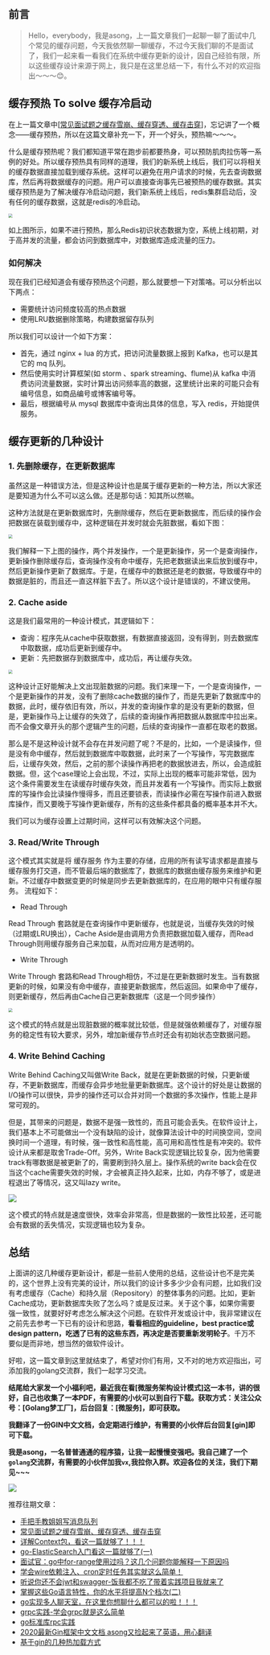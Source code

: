 ## 前言

> Hello，everybody，我是asong，上一篇文章我们一起聊一聊了面试中几个常见的缓存问题，今天我依然聊一聊缓存，不过今天我们聊的不是面试了，我们一起来看一看我们在系统中缓存更新的设计，因自己经验有限，所以这些缓存设计来源于网上，我只是在这里总结一下，有什么不对的欢迎指出～～～😊。



## 缓存预热 To solve 缓存冷启动

在上一篇文章中[[常见面试题之缓存雪崩、缓存穿透、缓存击穿](https://mp.weixin.qq.com/s?__biz=MzIzMDU0MTA3Nw==&mid=2247483988&idx=1&sn=3bd52650907867d65f1c4d5c3cff8f13&chksm=e8b0902edfc71938f7d7a29246d7278ac48e6c104ba27c684e12e840892252b0823de94b94c1&token=1558933779&lang=zh_CN#rd)]，忘记讲了一个概念——缓存预热，所以在这篇文章补充一下，开一个好头，预热嘛～～～。

什么是缓存预热呢？我们都知道平常在跑步前都要热身，可以预防肌肉拉伤等一系例的好处。所以缓存预热具有同样的道理，我们的新系统上线后，我们可以将相关的缓存数据直接加载到缓存系统。这样可以避免在用户请求的时候，先去查询数据库，然后再将数据缓存的问题。用户可以直接查询事先已被预热的缓存数据。其实缓存预热是为了解决缓存冷启动问题，我们新系统上线后，redis集群启动后，没有任何的缓存数据，这就是redis的冷启动。

<img src="./images/yure.png" style="zoom:50%;" />

如上图所示，如果不进行预热，那么Redis初识状态数据为空，系统上线初期，对于高并发的流量，都会访问到数据库中，对数据库造成流量的压力。

### 如何解决

现在我们已经知道会有缓存预热这个问题，那么就要想一下对策咯。可以分析出以下两点：

- 需要统计访问频度较高的热点数据
- 使用LRU数据删除策略，构建数据留存队列

所以我们可以设计一个如下方案：

- 首先，通过 nginx + lua 的方式，把访问流量数据上报到 Kafka，也可以是其它的 mq 队列。
- 然后使用实时计算框架(如 storm 、spark streaming、flume)从 kafka 中消费访问流量数据，实时计算出访问频率高的数据，这里统计出来的可能只会有编号信息，如商品编号或博客编号等。
- 最后，根据编号从 mysql 数据库中查询出具体的信息，写入 redis，开始提供服务。



## 缓存更新的几种设计



### 1. 先删除缓存，在更新数据库

虽然这是一种错误方法，但是这种设计也是属于缓存更新的一种方法，所以大家还是要知道为什么不可以这么做。还是那句话：知其所以然嘛。

这种方法就是在更新数据库时，先删除缓存，然后在更新数据库，而后续的操作会把数据在装载到缓存中，这种逻辑在并发时就会先脏数据，看如下图：

<img src="./images/update-cache-2.png" style="zoom:50%;" />

我们解释一下上图的操作，两个并发操作，一个是更新操作，另一个是查询操作，更新操作删除缓存后，查询操作没有命中缓存，先把老数据读出来后放到缓存中，然后更新操作更新了数据库。于是，在缓存中的数据还是老的数据，导致缓存中的数据是脏的，而且还一直这样脏下去了。所以这个设计是错误的，不建议使用。



### 2. Cache aside

这是我们最常用的一种设计模式，其逻辑如下：

- 查询：程序先从cache中获取数据，有数据直接返回，没有得到，则去数据库中取数据，成功后更新到缓存中。
- 更新：先把数据存到数据库中，成功后，再让缓存失效。

<img src="./images/update-cache-3.png" style="zoom:50%;" />

这种设计正好能解决上文出现脏数据的问题。我们来理一下，一个是查询操作，一个是更新操作的并发，没有了删除cache数据的操作了，而是先更新了数据库中的数据，此时，缓存依旧有效，所以，并发的查询操作拿的是没有更新的数据，但是，更新操作马上让缓存的失效了，后续的查询操作再把数据从数据库中拉出来。而不会像文章开头的那个逻辑产生的问题，后续的查询操作一直都在取老的数据。

那么是不是这种设计就不会存在并发问题了呢？不是的，比如，一个是读操作，但是没有命中缓存，然后就到数据库中取数据，此时来了一个写操作，写完数据库后，让缓存失效，然后，之前的那个读操作再把老的数据放进去，所以，会造成脏数据。但，这个case理论上会出现，不过，实际上出现的概率可能非常低，因为这个条件需要发生在读缓存时缓存失效，而且并发着有一个写操作。而实际上数据库的写操作会比读操作慢得多，而且还要锁表，而读操作必需在写操作前进入数据库操作，而又要晚于写操作更新缓存，所有的这些条件都具备的概率基本并不大。

我们可以为缓存设置上过期时间，这样可以有效解决这个问题。



### 3. Read/Write Through

这个模式其实就是将 缓存服务 作为主要的存储，应用的所有读写请求都是直接与缓存服务打交道，而不管最后端的数据库了，数据库的数据由缓存服务来维护和更新。不过缓存中数据变更的时候是同步去更新数据库的，在应用的眼中只有缓存服务。
流程如下：

- Read Through

Read Through 套路就是在查询操作中更新缓存，也就是说，当缓存失效的时候（过期或LRU换出），Cache Aside是由调用方负责把数据加载入缓存，而Read Through则用缓存服务自己来加载，从而对应用方是透明的。

- Write Through

Write Through 套路和Read Through相仿，不过是在更新数据时发生。当有数据更新的时候，如果没有命中缓存，直接更新数据库，然后返回。如果命中了缓存，则更新缓存，然后再由Cache自己更新数据库（这是一个同步操作）

<img src="./images/update-cache-4.png" style="zoom:50%;" />

这个模式的特点就是出现脏数据的概率就比较低，但是就强依赖缓存了，对缓存服务的稳定性有较大要求，另外，增加新缓存节点时还会有初始状态空数据问题。



### 4. Write Behind Caching

Write Behind Caching又叫做Write Back，就是在更新数据的时候，只更新缓存，不更新数据库，而缓存会异步地批量更新数据库。这个设计的好处是让数据的I/O操作可以很快，异步的操作还可以合并对同一个数据的多次操作，性能上是非常可观的。

但是，其带来的问题是，数据不是强一致性的，而且可能会丢失。在软件设计上，我们基本上不可能做出一个没有缺陷的设计，就像算法设计中的时间换空间，空间换时间一个道理，有时候，强一致性和高性能，高可用和高性性是有冲突的。软件设计从来都是取舍Trade-Off。另外，Write Back实现逻辑比较复杂，因为他需要track有哪数据是被更新了的，需要刷到持久层上。操作系统的write back会在仅当这个cache需要失效的时候，才会被真正持久起来，比如，内存不够了，或是进程退出了等情况，这又叫lazy write。

![](./images/update-cache-5.png)

这个模式的特点就是速度很快，效率会非常高，但是数据的一致性比较差，还可能会有数据的丢失情况，实现逻辑也较为复杂。



## 总结

上面讲的这几种缓存更新设计，都是一些前人使用的总结，这些设计也不是完美的，这个世界上没有完美的设计，所以我们的设计多多少少会有问题，比如我们没有考虑缓存（Cache）和持久层（Repository）的整体事务的问题。比如，更新Cache成功，更新数据库失败了怎么吗？或是反过来。关于这个事，如果你需要强一致性，就要好好考虑怎么解决这个问题。在软件开发或设计中，我非常建议在之前先去参考一下已有的设计和思路，**看看相应的guideline，best practice或design pattern，吃透了已有的这些东西，再决定是否要重新发明轮子**。千万不要似是而非地，想当然的做软件设计。

好啦，这一篇文章到这里就结束了，希望对你们有用，又不对的地方欢迎指出，可添加我的golang交流群，我们一起学习交流。

**结尾给大家发一个小福利吧，最近我在看[微服务架构设计模式]这一本书，讲的很好，自己也收集了一本PDF，有需要的小伙可以到自行下载。获取方式：关注公众号：[Golang梦工厂]，后台回复：[微服务]，即可获取。**

**我翻译了一份GIN中文文档，会定期进行维护，有需要的小伙伴后台回复[gin]即可下载。**

**我是asong，一名普普通通的程序猿，让我一起慢慢变强吧。我自己建了一个`golang`交流群，有需要的小伙伴加我`vx`,我拉你入群。欢迎各位的关注，我们下期见~~~**

![](https://song-oss.oss-cn-beijing.aliyuncs.com/wx/qrcode_for_gh_efed4775ba73_258.jpg)

推荐往期文章：

- [手把手教姐姐写消息队列](https://mp.weixin.qq.com/s/0MykGst1e2pgnXXUjojvhQ)
- [常见面试题之缓存雪崩、缓存穿透、缓存击穿](https://mp.weixin.qq.com/s?__biz=MzIzMDU0MTA3Nw==&mid=2247483988&idx=1&sn=3bd52650907867d65f1c4d5c3cff8f13&chksm=e8b0902edfc71938f7d7a29246d7278ac48e6c104ba27c684e12e840892252b0823de94b94c1&token=1558933779&lang=zh_CN#rd)
- [详解Context包，看这一篇就够了！！！](https://mp.weixin.qq.com/s/JKMHUpwXzLoSzWt_ElptFg)
- [go-ElasticSearch入门看这一篇就够了(一)](https://mp.weixin.qq.com/s/mV2hnfctQuRLRKpPPT9XRw)
- [面试官：go中for-range使用过吗？这几个问题你能解释一下原因吗](https://mp.weixin.qq.com/s/G7z80u83LTgLyfHgzgrd9g)
- [学会wire依赖注入、cron定时任务其实就这么简单！](https://mp.weixin.qq.com/s/qmbCmwZGmqKIZDlNs_a3Vw)
- [听说你还不会jwt和swagger-饭我都不吃了带着实践项目我就来了](https://mp.weixin.qq.com/s/z-PGZE84STccvfkf8ehTgA)
- [掌握这些Go语言特性，你的水平将提高N个档次(二)](https://mp.weixin.qq.com/s/7yyo83SzgQbEB7QWGY7k-w)
- [go实现多人聊天室，在这里你想聊什么都可以的啦！！！](https://mp.weixin.qq.com/s/H7F85CncQNdnPsjvGiemtg)
- [grpc实践-学会grpc就是这么简单](https://mp.weixin.qq.com/s/mOkihZEO7uwEAnnRKGdkLA)
- [go标准库rpc实践](https://mp.weixin.qq.com/s/d0xKVe_Cq1WsUGZxIlU8mw)
- [2020最新Gin框架中文文档 asong又捡起来了英语，用心翻译](https://mp.weixin.qq.com/s/vx8A6EEO2mgEMteUZNzkDg)
- [基于gin的几种热加载方式](https://mp.weixin.qq.com/s/CZvjXp3dimU-2hZlvsLfsw)

